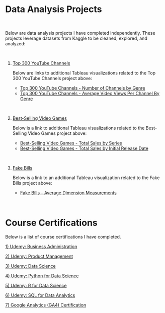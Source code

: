 # Data Analysis Projects

<br>

Below are data analysis projects I have completed independently. These projects leverage datasets from Kaggle to be cleaned, explored, and analyzed:

<br>

1) [Top 300 YouTube Channels](https://github.com/jersonscruz/Data-Analysis-Projects/blob/main/2023%20Data%20Project%20-%2001%20Top%20300%20YouTube%20Channels.ipynb)
  
      Below are links to additional Tableau visualizations related to the Top 300 YouTube Channels project above:
  
      - [Top 300 YouTube Channels - Number of Channels by Genre](https://public.tableau.com/app/profile/jerson.cruz/viz/Top300YouTubeChannelsNumberOfChannelsByGenre/DashboardYT01)
      - [Top 300 YouTube Channels - Average Video Views Per Channel By Genre](https://public.tableau.com/app/profile/jerson.cruz/viz/Top300YouTubeChannelsAverageVideoViewsPerChannelByGenre/DashboardYT02)
  
<br>

2) [Best-Selling Video Games](https://github.com/jersonscruz/Data-Analysis-Projects/blob/main/2023%20Data%20Project%20-%2002%20Best-Selling%20Video%20Games.ipynb)
  
      Below is a link to additional Tableau visualizations related to the Best-Selling Video Games project above:
  
      - [Best-Selling Video Games - Total Sales by Series](https://public.tableau.com/app/profile/jerson.cruz/viz/BestSellingVideoGamesTotalSalesBySeries/DashboardVG01)
      - [Best-Selling Video Games - Total Sales by Initial Release Date](https://public.tableau.com/app/profile/jerson.cruz/viz/BestSellingVideoGamesTotalSalesByInitialReleaseDate_17054456983910/DashboardVG02)

<br>

3) [Fake Bills](https://github.com/jersonscruz/Data-Analysis-Projects/blob/main/2023%20Data%20Project%20-%2003%20Fake%20Bills.ipynb)
  
    Below is a link to an additional Tableau visualization related to the Fake Bills project above:
  
    - [Fake Bills - Average Dimension Measurements](https://public.tableau.com/app/profile/jerson.cruz/viz/FakeBillsAverageDimensionMeasurements_17054457509050/DashboardFB01)

<br>

# Course Certifications

Below is a list of course certifications I have completed.

[1) Udemy: Business Administration](https://www.udemy.com/certificate/UC-10fff2e9-2d71-43fc-bb75-70e77049b806/)

[2) Udemy: Product Management](https://www.udemy.com/certificate/UC-d85bd332-df51-473e-8650-e753e025aa9f/)

[3) Udemy: Data Science](https://www.udemy.com/certificate/UC-8b297df9-f0a2-4484-b589-a17885a1eaaa/)

[4) Udemy: Python for Data Science](https://www.udemy.com/certificate/UC-e11b1e60-2839-4a9f-93ef-f5a3def2197b/)

[5) Udemy: R for Data Science](https://www.udemy.com/certificate/UC-58bf5de6-1b27-4a3c-8977-14b7868d6a3c/)

[6) Udemy: SQL for Data Analytics](https://www.udemy.com/certificate/UC-f01487ca-c75e-4bbf-a671-e8ceb2dc7f82/)

[7) Google Analytics (GA4) Certification](https://skillshop.exceedlms.com/student/award/W9xNCSWe1Nn52cB6HBxKUvzt)
